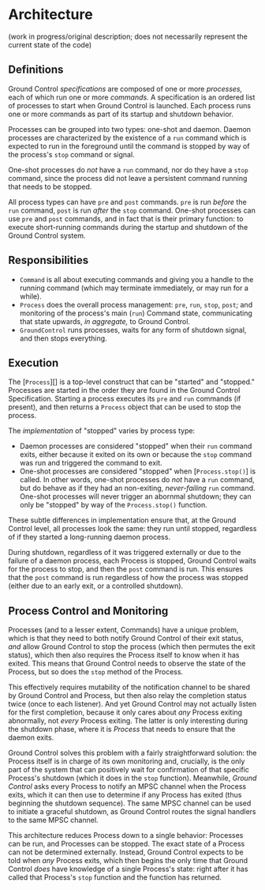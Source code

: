 # Architecture

(work in progress/original description; does not necessarily represent the
current state of the code)

## Definitions

Ground Control _specifications_ are composed of one or more _processes,_ each of
which run one or more _commands._ A specification is an ordered list of
processes to start when Ground Control is launched. Each process runs one or
more commands as part of its startup and shutdown behavior.

Processes can be grouped into two types: one-shot and daemon. Daemon processes
are characterized by the existence of a `run` command which is expected to run
in the foreground until the command is stopped by way of the process's `stop`
command or signal.

One-shot processes do _not_ have a `run` command, nor do they have a `stop`
command, since the process did not leave a persistent command running that needs
to be stopped.

All process types can have `pre` and `post` commands. `pre` is run _before_ the
`run` command, `post` is run _after_ the `stop` command. One-shot processes can
use `pre` and `post` commands, and in fact that is their primary function: to
execute short-running commands during the startup and shutdown of the Ground
Control system.

## Responsibilities

-   `Command` is all about executing commands and giving you a handle to the
    running command (which may terminate immediately, or may run for a while).
-   `Process` does the overall process management: `pre`, `run`, `stop`, `post`;
    and monitoring of the process's main (`run`) Command state, communicating
    that state upwards, _in aggregate,_ to Ground Control.
-   `GroundControl` runs processes, waits for any form of shutdown signal, and
    then stops everything.

## Execution

The [`Process`][] is a top-level construct that can be "started" and "stopped."
Processes are started in the order they are found in the Ground Control
Specification. Starting a process executes its `pre` and `run` commands (if
present), and then returns a `Process` object that can be used to stop the
process.

The _implementation_ of "stopped" varies by process type:

-   Daemon processes are considered "stopped" when their `run` command exits,
    either because it exited on its own or because the `stop` command was run
    and triggered the command to exit.
-   One-shot processes are considered "stopped" when [`Process.stop()`] is
    called. In other words, one-shot processes do _not_ have a `run` command,
    but do behave as if they had an non-exiting, _never-failing_ `run` command.
    One-shot processes will never trigger an abornmal shutdown; they can only be
    "stopped" by way of the `Process.stop()` function.

These subtle differences in implementation ensure that, at the Ground Control
level, all processes look the same: they run until stopped, regardless of if
they started a long-running daemon process.

During shutdown, regardless of it was triggered externally or due to the failure
of a daemon process, each Process is stopped, Ground Control waits for the
process to stop, and then the `post` command is run. This ensures that the
`post` command is run regardless of how the process was stopped (either due to
an early exit, or a controlled shutdown).

## Process Control and Monitoring

Processes (and to a lesser extent, Commands) have a unique problem, which is
that they need to both notify Ground Control of their exit status, _and_ allow
Ground Control to stop the process (which then permutes the exit status), which
then also requires the Process itself to know when it has exited. This means
that Ground Control needs to observe the state of the Process, but so does the
`stop` method of the Process.

This effectively requires mutability of the notification channel to be shared by
Ground Control and Process, but then also relay the completion status twice
(once to each listener). And yet Ground Control may not actually listen for the
first completion, because it only cares about _any_ Process exiting abnormally,
not _every_ Process exiting. The latter is only interesting during the shutdown
phase, where it is _Process_ that needs to ensure that the daemon exits.

Ground Control solves this problem with a fairly straightforward solution: the
Process itself is in charge of its own monitoring and, crucially, is the only
part of the system that can positively wait for confirmation of that specific
Process's shutdown (which it does in the `stop` function). Meanwhile, _Ground
Control_ asks every Process to notify an MPSC channel when the Process exits,
which it can then use to determine if any Process has exited (thus beginning the
shutdown sequence). The same MPSC channel can be used to initiate a graceful
shutdown, as Ground Control routes the signal handlers to the same MPSC channel.

This architecture reduces Process down to a single behavior: Processes can be
run, and Processes can be stopped. The exact state of a Process can not be
determined externally. Instead, Ground Control expects to be told when _any_
Process exits, which then begins the only time that Ground Control _does_ have
knowledge of a single Process's state: right after it has called that Process's
`stop` function and the function has returned.
